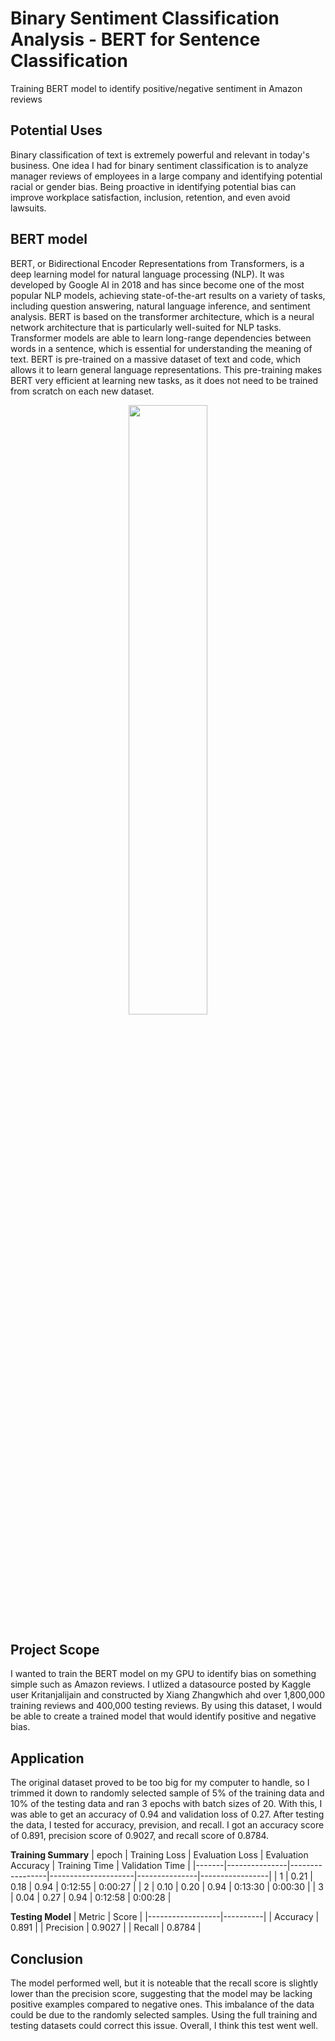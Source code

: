 # Binary Sentiment Classification Analysis - BERT for Sentence Classification
Training BERT model to identify positive/negative sentiment in Amazon reviews

## Potential Uses
Binary classification of text is extremely powerful and relevant in today's business. One idea I had for binary sentiment classification is to analyze manager reviews of employees in a large company and identifying potential racial or gender bias. Being proactive in identifying potential bias can improve workplace satisfaction, inclusion, retention, and even avoid lawsuits.

## BERT model
BERT, or Bidirectional Encoder Representations from Transformers, is a deep learning model for natural language processing (NLP). It was developed by Google AI in 2018 and has since become one of the most popular NLP models, achieving state-of-the-art results on a variety of tasks, including question answering, natural language inference, and sentiment analysis. BERT is based on the transformer architecture, which is a neural network architecture that is particularly well-suited for NLP tasks. Transformer models are able to learn long-range dependencies between words in a sentence, which is essential for understanding the meaning of text. BERT is pre-trained on a massive dataset of text and code, which allows it to learn general language representations. This pre-training makes BERT very efficient at learning new tasks, as it does not need to be trained from scratch on each new dataset.
<p align="center">
  <img src="https://stanford-cs324.github.io/winter2022/lectures/images/bert.png" width="50%">
</p>

## Project Scope
I wanted to train the BERT model on my GPU to identify bias on something simple such as Amazon reviews. I utlized a datasource posted by Kaggle user Kritanjalijain and constructed by Xiang Zhangwhich ahd over 1,800,000 training reviews and 400,000 testing reviews. By using this dataset, I would be able to create a trained model that would identify positive and negative bias.

## Application
The original dataset proved to be too big for my computer to handle, so I trimmed it down to randomly selected sample of 5% of the training data and 10% of the testing data and ran 3 epochs with batch sizes of 20. With this, I was able to get an accuracy of 0.94 and validation loss of 0.27. After testing the data, I tested for accuracy, prevision, and recall. I got an accuracy score of 0.891, precision score of 0.9027, and recall score of 0.8784.

<b>Training Summary</b>
| epoch | Training Loss | Evaluation Loss | Evaluation Accuracy | Training Time | Validation Time |
|-------|---------------|-----------------|---------------------|---------------|-----------------|
| 1     | 0.21          | 0.18            | 0.94                | 0:12:55       | 0:00:27         |
| 2     | 0.10          | 0.20            | 0.94                | 0:13:30       | 0:00:30         |
| 3     | 0.04          | 0.27            | 0.94                | 0:12:58       | 0:00:28         |

<b>Testing Model</b>
| Metric           | Score    |
|------------------|----------|
| Accuracy         | 0.891    |
| Precision        | 0.9027   |
| Recall           | 0.8784   |

## Conclusion
The model performed well, but it is noteable that the recall score is slightly lower than the precision score, suggesting that the model may be lacking positive examples compared to negative ones. This imbalance of the data could be due to the randomly selected samples. Using the full training and testing datasets could correct this issue. Overall, I think this test went well.
